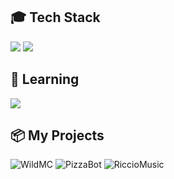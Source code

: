## 🎓 Tech Stack
[![](https://skillicons.dev/icons?i=js,discordjs,express,mongodb)]()
[![](https://skillicons.dev/icons?i=html,css)]()
## 🤔 Learning
[![](https://skillicons.dev/icons?i=java,mysql)]()
## 📦 My Projects
![WildMC](https://cdn.discordapp.com/attachments/1135172213507629087/1282270121817145416/Nuovo_progetto_28.png?ex=66debe9c&is=66dd6d1c&hm=0968b3f7136bbfdfd31db74a3dca4dc5987b9badfd345e43ae08aec6a85e60db&)
![PizzaBot](https://cdn.discordapp.com/attachments/1135172213507629087/1282270930743328889/Nuovo_progetto_29.png?ex=66debf5d&is=66dd6ddd&hm=260d793b933f08cead380b3515f336b9ed9b511c425d21aabd352bac48e96a1f&)
![RiccioMusic](https://cdn.discordapp.com/attachments/1135172213507629087/1282272187981758515/Nuovo_progetto_30.png?ex=66dec089&is=66dd6f09&hm=605b6ce997d08cc8dd30f8907812edaa72ac9403310d9d172f70537298bae98f&)
